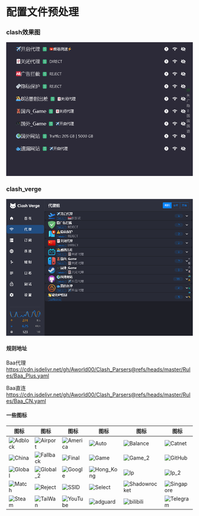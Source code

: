 # 配置文件预处理

### clash效果图
![](https://github.com/Aworld00/Clash_Parsers/blob/master/Image/clash_rendering.png)
### clash_verge
![](https://github.com/Aworld00/Clash_Parsers/blob/master/Image/clash_verge_rendering.png)
#### 规则地址
Baa代理
https://cdn.jsdelivr.net/gh/Aworld00/Clash_Parsers@refs/heads/master/Rules/Baa_Plus.yaml

Baa直连
https://cdn.jsdelivr.net/gh/Aworld00/Clash_Parsers@refs/heads/master/Rules/Baa_CN.yaml
#### 一些图标
| 图标 | 图标 | 图标 | 图标 | 图标 | 图标 |
|------|------|------|------|------|------|
| <img src="https://cdn.jsdelivr.net/gh/Aworld00/Clash_Parsers@master/Icon/Adblock.png" width="100" height="100" alt="Adblock"> | <img src="https://cdn.jsdelivr.net/gh/Aworld00/Clash_Parsers@master/Icon/Airport.png" width="100" height="100" alt="Airport"> | <img src="https://cdn.jsdelivr.net/gh/Aworld00/Clash_Parsers@master/Icon/America.png" width="100" height="100" alt="America"> | <img src="https://cdn.jsdelivr.net/gh/Aworld00/Clash_Parsers@master/Icon/Auto.png" width="100" height="100" alt="Auto"> | <img src="https://cdn.jsdelivr.net/gh/Aworld00/Clash_Parsers@master/Icon/Balance.png" width="100" height="100" alt="Balance"> | <img src="https://cdn.jsdelivr.net/gh/Aworld00/Clash_Parsers@master/Icon/Catnet.png" width="100" height="100" alt="Catnet"> |
| <img src="https://cdn.jsdelivr.net/gh/Aworld00/Clash_Parsers@master/Icon/China.png" width="100" height="100" alt="China"> | <img src="https://cdn.jsdelivr.net/gh/Aworld00/Clash_Parsers@master/Icon/Fallback.png" width="100" height="100" alt="Fallback"> | <img src="https://cdn.jsdelivr.net/gh/Aworld00/Clash_Parsers@master/Icon/Final.png" width="100" height="100" alt="Final"> | <img src="https://cdn.jsdelivr.net/gh/Aworld00/Clash_Parsers@master/Icon/Game.png" width="100" height="100" alt="Game"> | <img src="https://cdn.jsdelivr.net/gh/Aworld00/Clash_Parsers@master/Icon/Game_2.png" width="100" height="100" alt="Game_2"> | <img src="https://cdn.jsdelivr.net/gh/Aworld00/Clash_Parsers@master/Icon/GitHub.png" width="100" height="100" alt="GitHub"> |
| <img src="https://cdn.jsdelivr.net/gh/Aworld00/Clash_Parsers@master/Icon/Global.png" width="100" height="100" alt="Global"> | <img src="https://cdn.jsdelivr.net/gh/Aworld00/Clash_Parsers@master/Icon/Global_2.png" width="100" height="100" alt="Global_2"> | <img src="https://cdn.jsdelivr.net/gh/Aworld00/Clash_Parsers@master/Icon/Google.png" width="100" height="100" alt="Google"> | <img src="https://cdn.jsdelivr.net/gh/Aworld00/Clash_Parsers@master/Icon/Hong_Kong.png" width="100" height="100" alt="Hong_Kong"> | <img src="https://cdn.jsdelivr.net/gh/Aworld00/Clash_Parsers@master/Icon/Ip.png" width="100" height="100" alt="Ip"> | <img src="https://cdn.jsdelivr.net/gh/Aworld00/Clash_Parsers@master/Icon/Ip_2.png" width="100" height="100" alt="Ip_2"> |
| <img src="https://cdn.jsdelivr.net/gh/Aworld00/Clash_Parsers@master/Icon/Match.png" width="100" height="100" alt="Match"> | <img src="https://cdn.jsdelivr.net/gh/Aworld00/Clash_Parsers@master/Icon/Reject.png" width="100" height="100" alt="Reject"> | <img src="https://cdn.jsdelivr.net/gh/Aworld00/Clash_Parsers@master/Icon/SSID.png" width="100" height="100" alt="SSID"> | <img src="https://cdn.jsdelivr.net/gh/Aworld00/Clash_Parsers@master/Icon/Select.png" width="100" height="100" alt="Select"> | <img src="https://cdn.jsdelivr.net/gh/Aworld00/Clash_Parsers@master/Icon/Shadowrocket.png" width="100" height="100" alt="Shadowrocket"> | <img src="https://cdn.jsdelivr.net/gh/Aworld00/Clash_Parsers@master/Icon/Singapore.png" width="100" height="100" alt="Singapore"> |
| <img src="https://cdn.jsdelivr.net/gh/Aworld00/Clash_Parsers@master/Icon/Steam.png" width="100" height="100" alt="Steam"> | <img src="https://cdn.jsdelivr.net/gh/Aworld00/Clash_Parsers@master/Icon/TaiWan.png" width="100" height="100" alt="TaiWan"> | <img src="https://cdn.jsdelivr.net/gh/Aworld00/Clash_Parsers@master/Icon/YouTube.png" width="100" height="100" alt="YouTube"> | <img src="https://cdn.jsdelivr.net/gh/Aworld00/Clash_Parsers@master/Icon/adguard.png" width="100" height="100" alt="adguard"> | <img src="https://cdn.jsdelivr.net/gh/Aworld00/Clash_Parsers@master/Icon/bilibili.png" width="100" height="100" alt="bilibili"> | <img src="https://cdn.jsdelivr.net/gh/Aworld00/Clash_Parsers@master/Icon/Telegram.png" width="100" height="100" alt="Telegram"> |

